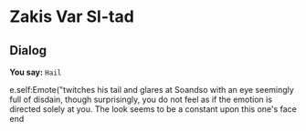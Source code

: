 # Zakis Var Sl-tad







## Dialog

**You say:** `Hail`



e.self:Emote("twitches his tail and glares at Soandso with an eye seemingly full of disdain, though surprisingly, you do not feel as if the emotion is directed solely at you. The look seems to be a constant upon this one's face 
end
